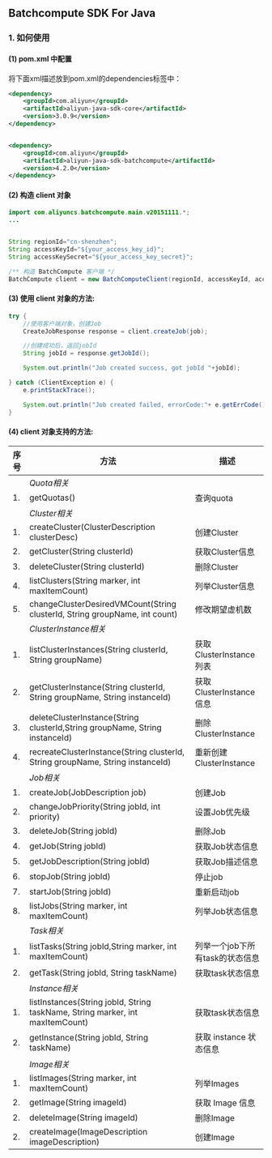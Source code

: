 Batchcompute SDK For Java
-------------------------


### 1. 如何使用

#### (1) pom.xml 中配置


将下面xml描述放到pom.xml的dependencies标签中：

```xml
<dependency>
    <groupId>com.aliyun</groupId>
    <artifactId>aliyun-java-sdk-core</artifactId>
    <version>3.0.9</version>
</dependency>


<dependency>
    <groupId>com.aliyun</groupId>
    <artifactId>aliyun-java-sdk-batchcompute</artifactId>
    <version>4.2.0</version>
</dependency>
```

#### (2) 构造 client 对象

```java
import com.aliyuncs.batchcompute.main.v20151111.*;
...


String regionId="cn-shenzhen";
String accessKeyId="${your_access_key_id}";
String accessKeySecret="${your_access_key_secret}";

/** 构造 BatchCompute 客户端 */
BatchCompute client = new BatchComputeClient(regionId, accessKeyId, accessKeySecret);
```

#### (3) 使用 client 对象的方法:

```java
try {
    //使用客户端对象，创建Job
    CreateJobResponse response = client.createJob(job);

    //创建成功后，返回jobId
    String jobId = response.getJobId();

    System.out.println("Job created success, got jobId "+jobId);

} catch (ClientException e) {
    e.printStackTrace();

    System.out.println("Job created failed, errorCode:"+ e.getErrCode()+", errorMessage:"+e.getErrMsg());
}
```

#### (4)  client 对象支持的方法:


| 序号 | 方法 | 描述 |
| ----- | ---- | ---- |
|  | *Quota相关* | |
| 1. | getQuotas() | 查询quota |
|  | *Cluster相关* | |
| 1. | createCluster(ClusterDescription clusterDesc) | 创建Cluster |
| 2. | getCluster(String clusterId) | 获取Cluster信息 |
| 3. | deleteCluster(String clusterId) | 删除Cluster |
| 4. | listClusters(String marker, int maxItemCount) | 列举Cluster信息 |
| 5. | changeClusterDesiredVMCount(String clusterId, String groupName, int count) | 修改期望虚机数 |
|  | *ClusterInstance相关* | |
| 1. | listClusterInstances(String clusterId, String groupName) | 获取ClusterInstance 列表 |
| 2. | getClusterInstance(String clusterId, String groupName, String instanceId) | 获取ClusterInstance信息 |
| 3. | deleteClusterInstance(String clusterId,String groupName, String instanceId) | 删除ClusterInstance |
| 4. | recreateClusterInstance(String clusterId, String groupName, String instanceId) | 重新创建ClusterInstance |
|  | *Job相关* | |
| 1. | createJob(JobDescription job) | 创建Job |
| 2. | changeJobPriority(String jobId, int priority) | 设置Job优先级 |
| 3. | deleteJob(String jobId) | 删除Job |
| 4. | getJob(String jobId) | 获取Job状态信息 |
| 5. | getJobDescription(String jobId) | 获取Job描述信息 |
| 6. | stopJob(String jobId) | 停止job |
| 7. | startJob(String jobId) | 重新启动job |
| 8. | listJobs(String marker, int maxItemCount) | 列举Job状态信息 |
|  | *Task相关* | |
| 1. | listTasks(String jobId,String marker, int maxItemCount) | 列举一个job下所有task的状态信息 |
| 2. | getTask(String jobId, String taskName) | 获取task状态信息 |
|  | *Instance相关* | |
| 1. | listInstances(String jobId, String taskName, String marker, int maxItemCount) | 获取task状态信息 |
| 2. | getInstance(String jobId, String taskName) | 获取 instance 状态信息 |
|  | *Image相关* | |
| 1. | listImages(String marker, int maxItemCount) | 列举Images |
| 2. | getImage(String imageId) | 获取 Image 信息 |
| 2. | deleteImage(String imageId) | 删除Image |
| 2. | createImage(ImageDescription imageDescription) | 创建Image |
